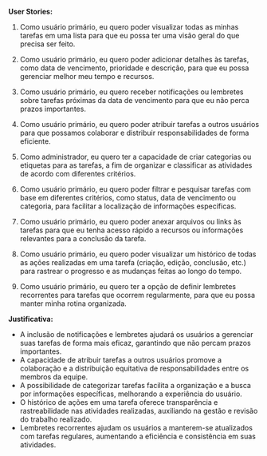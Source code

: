 **User Stories:**

1. Como usuário primário, eu quero poder visualizar todas as minhas tarefas em uma lista para que eu possa ter uma visão geral do que precisa ser feito.

2. Como usuário primário, eu quero poder adicionar detalhes às tarefas, como data de vencimento, prioridade e descrição, para que eu possa gerenciar melhor meu tempo e recursos.

3. Como usuário primário, eu quero receber notificações ou lembretes sobre tarefas próximas da data de vencimento para que eu não perca prazos importantes.

4. Como usuário primário, eu quero poder atribuir tarefas a outros usuários para que possamos colaborar e distribuir responsabilidades de forma eficiente.

5. Como administrador, eu quero ter a capacidade de criar categorias ou etiquetas para as tarefas, a fim de organizar e classificar as atividades de acordo com diferentes critérios.

6. Como usuário primário, eu quero poder filtrar e pesquisar tarefas com base em diferentes critérios, como status, data de vencimento ou categoria, para facilitar a localização de informações específicas.

7. Como usuário primário, eu quero poder anexar arquivos ou links às tarefas para que eu tenha acesso rápido a recursos ou informações relevantes para a conclusão da tarefa.

8. Como usuário primário, eu quero poder visualizar um histórico de todas as ações realizadas em uma tarefa (criação, edição, conclusão, etc.) para rastrear o progresso e as mudanças feitas ao longo do tempo.

9. Como usuário primário, eu quero ter a opção de definir lembretes recorrentes para tarefas que ocorrem regularmente, para que eu possa manter minha rotina organizada.

**Justificativa:**

- A inclusão de notificações e lembretes ajudará os usuários a gerenciar suas tarefas de forma mais eficaz, garantindo que não percam prazos importantes.
- A capacidade de atribuir tarefas a outros usuários promove a colaboração e a distribuição equitativa de responsabilidades entre os membros da equipe.
- A possibilidade de categorizar tarefas facilita a organização e a busca por informações específicas, melhorando a experiência do usuário.
- O histórico de ações em uma tarefa oferece transparência e rastreabilidade nas atividades realizadas, auxiliando na gestão e revisão do trabalho realizado.
- Lembretes recorrentes ajudam os usuários a manterem-se atualizados com tarefas regulares, aumentando a eficiência e consistência em suas atividades.